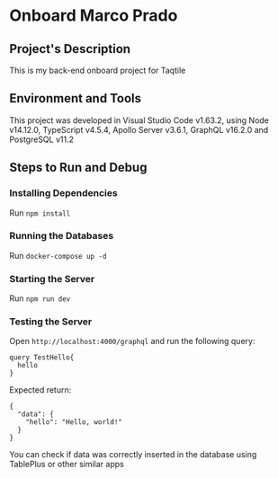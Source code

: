 # Onboard Marco Prado

## Project's Description
This is my back-end onboard project for Taqtile

## Environment and Tools
This project was developed in Visual Studio Code v1.63.2, using Node v14.12.0, TypeScript v4.5.4, Apollo Server v3.6.1, GraphQL v16.2.0 and PostgreSQL v11.2

## Steps to Run and Debug
### Installing Dependencies
Run `npm install`

### Running the Databases
Run `docker-compose up -d`

### Starting the Server
Run `npm run dev`

### Testing the Server
Open `http://localhost:4000/graphql` and run the following query:
```
query TestHello{
  hello
}
```

Expected return:
```
{
  "data": {
    "hello": "Hello, world!"
  }
}
```

You can check if data was correctly inserted in the database using TablePlus or other similar apps